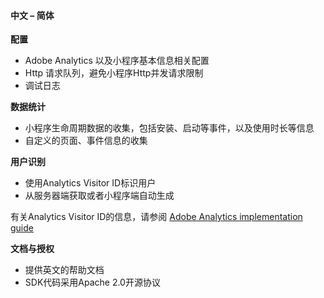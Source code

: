 #### 中文 – 简体

**配置**

- Adobe Analytics 以及小程序基本信息相关配置
- Http 请求队列，避免小程序Http并发请求限制
- 调试日志

**数据统计**

- 小程序生命周期数据的收集，包括安装、启动等事件，以及使用时长等信息
- 自定义的页面、事件信息的收集

**用户识别**

- 使用Analytics Visitor ID标识用户
- 从服务器端获取或者小程序端自动生成

<InlineAlert variant="info" slots="text"/>

有关Analytics Visitor ID的信息，请参阅 [Adobe Analytics implementation guide](https://experienceleague.adobe.com/docs/analytics/components/cda/overview.html?lang=en)

**文档与授权**

- 提供英文的帮助文档
- SDK代码采用Apache 2.0开源协议
